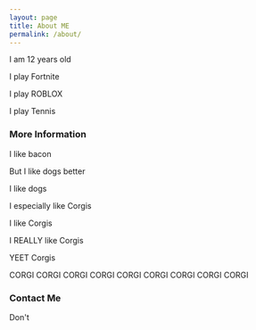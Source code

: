 ```yaml
---
layout: page
title: About ME
permalink: /about/
---
```


I am 12 years old

I play Fortnite 

I play ROBLOX

I play Tennis


### More Information

I like bacon

But I like dogs better

I like dogs

I especially like Corgis

I like Corgis

I REALLY like Corgis

YEET Corgis

CORGI CORGI CORGI CORGI CORGI CORGI CORGI CORGI CORGI 

### Contact Me

Don't
